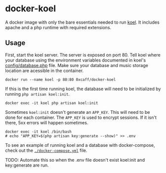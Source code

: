 docker-koel
===========

A docker image with only the bare essentials needed to run [koel]. It includes
apache and a php runtime with required extensions.

Usage
-----

First, start the koel server. The server is exposed on port 80. Tell koel where
your database using the environment variables documented in koel's
[config/database.php][dbConfig] file. Make sure your database and music storage
location are acessible in the container.

    docker run --name koel -p 80:80 0xcaff/docker-koel

If this is the first time running koel, the database will need to be initialized
by running `php artisan koel:init`.

    docker exec -it koel php artisan koel:init

Sometimes `koel:init` doesn't generate an `APP_KEY`. This will need to be
done for each container. The `APP_KEY` is used to encrypt sessions. If it isn't
there, 5xx errors will happen sometimes.

    docker exec -it koel /bin/bash
    # echo "APP_KEY=$(php artisan key:generate --show)" >> .env

To see an example of running koel and a database with docker-compose, check out
the [`./docker-compose.yml`][compose] file.

TODO: Automate this so when the .env file doesn't exist koel:init and
key:generate are run.

[dbConfig]: https://github.com/phanan/koel/blob/baa5b7af13e7f66ff1d2df1778c65757a73e478f/config/database.php
[koel]: https://koel.phanan.net/
[compose]: ./docker-compose.yml
